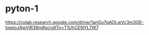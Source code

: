 # pyton-1
https://colab.research.google.com/drive/1anGu7gAOLwVc3m3GE-tqwioJ4wVjR39m#scrollTo=T1UhCENYL7W7
